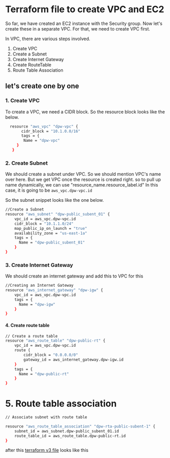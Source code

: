 # Terraform file to create VPC and EC2 

So far, we have created an EC2 instance with the Security group. Now let's create these in a separate VPC.
For that, we need to create VPC first. 

In VPC, there are various steps involved. 
1. Create VPC
2. Create a Subnet
3. Create Internet Gateway
4. Create RouteTable 
5. Route Table Association 

## let's create one by one 

### 1. Create VPC

To create a VPC, we need a CIDR block. So the resource block looks like the below. 
   ```sh 
     resource "aws_vpc" "dpw-vpc" {
          cidr_block = "10.1.0.0/16"
          tags = {
           Name = "dpw-vpc"
        }
      }
   ```

### 2. Create Subnet 
We should create a subnet under VPC. So we should mention VPC's name over here. But we get VPC once the resource is created right. so to pull up name dynamically, we can use "resource_name.resource_label.id" In this case, it is going to be 
`aws_vpc.dpw-vpc.id`

So the subnet snippet looks like the one below. 

```sh 
//Create a Subnet 
resource "aws_subnet" "dpw-public_subent_01" {
    vpc_id = aws_vpc.dpw-vpc.id
    cidr_block = "10.1.1.0/24"
    map_public_ip_on_launch = "true"
    availability_zone = "us-east-1a"
    tags = {
      Name = "dpw-public_subent_01"
    }
}
```

### 3. Create Internet Gateway

We should create an internet gateway and add this to VPC for this 

```sh 
//Creating an Internet Gateway 
resource "aws_internet_gateway" "dpw-igw" {
    vpc_id = aws_vpc.dpw-vpc.id
    tags = {
      Name = "dpw-igw"
    }
}
```

#### 4. Create route table 

```sh 
// Create a route table 
resource "aws_route_table" "dpw-public-rt" {
    vpc_id = aws_vpc.dpw-vpc.id
    route {
        cidr_block = "0.0.0.0/0"
        gateway_id = aws_internet_gateway.dpw-igw.id
    }
    tags = {
      Name = "dpw-public-rt"
    }
}
```
# 5. Route table association 

```sh 
// Associate subnet with route table

resource "aws_route_table_association" "dpw-rta-public-subent-1" {
    subnet_id = aws_subnet.dpw-public_subent_01.id
    route_table_id = aws_route_table.dpw-public-rt.id
}
``` 

after this [terraform v3 file]() looks like this
